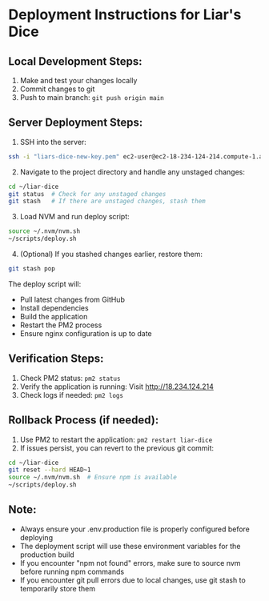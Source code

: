 # Deployment Instructions for Liar's Dice

## Local Development Steps:

1. Make and test your changes locally
2. Commit changes to git
3. Push to main branch: `git push origin main`

## Server Deployment Steps:

1. SSH into the server:
```bash
ssh -i "liars-dice-new-key.pem" ec2-user@ec2-18-234-124-214.compute-1.amazonaws.com
```

2. Navigate to the project directory and handle any unstaged changes:
```bash
cd ~/liar-dice
git status  # Check for any unstaged changes
git stash   # If there are unstaged changes, stash them
```

3. Load NVM and run deploy script:
```bash
source ~/.nvm/nvm.sh
~/scripts/deploy.sh
```

4. (Optional) If you stashed changes earlier, restore them:
```bash
git stash pop
```

The deploy script will:
- Pull latest changes from GitHub
- Install dependencies
- Build the application
- Restart the PM2 process
- Ensure nginx configuration is up to date

## Verification Steps:

1. Check PM2 status: `pm2 status`
2. Verify the application is running: Visit http://18.234.124.214
3. Check logs if needed: `pm2 logs`

## Rollback Process (if needed):

1. Use PM2 to restart the application: `pm2 restart liar-dice`
2. If issues persist, you can revert to the previous git commit:
```bash
cd ~/liar-dice
git reset --hard HEAD~1
source ~/.nvm/nvm.sh  # Ensure npm is available
~/scripts/deploy.sh
```

## Note:
- Always ensure your .env.production file is properly configured before deploying
- The deployment script will use these environment variables for the production build
- If you encounter "npm not found" errors, make sure to source nvm before running npm commands
- If you encounter git pull errors due to local changes, use git stash to temporarily store them
